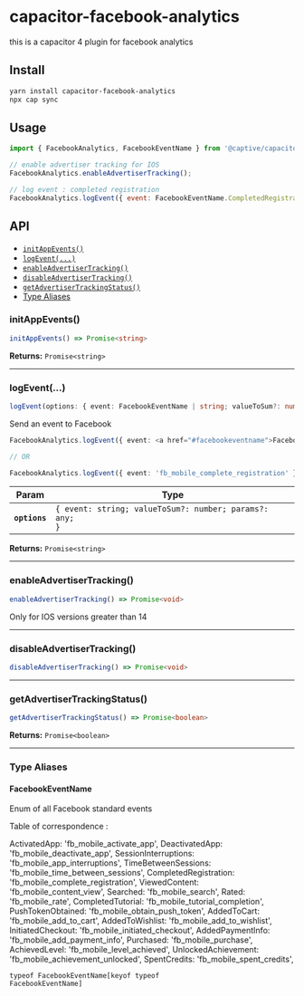 # capacitor-facebook-analytics

this is a capacitor 4 plugin for facebook analytics

## Install

```bash
yarn install capacitor-facebook-analytics
npx cap sync
```

## Usage

```javascript
import { FacebookAnalytics, FacebookEventName } from '@captive/capacitor-facebook-analytics';

// enable advertiser tracking for IOS
FacebookAnalytics.enableAdvertiserTracking();

// log event : completed registration
FacebookAnalytics.logEvent({ event: FacebookEventName.CompletedRegistration });

```

## API

<docgen-index>

* [`initAppEvents()`](#initappevents)
* [`logEvent(...)`](#logevent)
* [`enableAdvertiserTracking()`](#enableadvertisertracking)
* [`disableAdvertiserTracking()`](#disableadvertisertracking)
* [`getAdvertiserTrackingStatus()`](#getadvertisertrackingstatus)
* [Type Aliases](#type-aliases)

</docgen-index>

<!-- cSpell:disable -->
<docgen-api>
<!--Update the source file JSDoc comments and rerun docgen to update the docs below-->

### initAppEvents()

```typescript
initAppEvents() => Promise<string>
```

**Returns:** <code>Promise&lt;string&gt;</code>

--------------------

### logEvent(...)

```typescript
logEvent(options: { event: FacebookEventName | string; valueToSum?: number; params?: any; }) => Promise<string>
```

Send an event to Facebook

```ts
FacebookAnalytics.logEvent({ event: <a href="#facebookeventname">FacebookEventName</a>.CompletedRegistration })

// OR

FacebookAnalytics.logEvent({ event: 'fb_mobile_complete_registration' })
```

| Param         | Type                                                               |
| ------------- | ------------------------------------------------------------------ |
| **`options`** | <code>{ event: string; valueToSum?: number; params?: any; }</code> |

**Returns:** <code>Promise&lt;string&gt;</code>

--------------------

### enableAdvertiserTracking()

```typescript
enableAdvertiserTracking() => Promise<void>
```

Only for IOS versions greater than 14

--------------------

### disableAdvertiserTracking()

```typescript
disableAdvertiserTracking() => Promise<void>
```

--------------------

### getAdvertiserTrackingStatus()

```typescript
getAdvertiserTrackingStatus() => Promise<boolean>
```

**Returns:** <code>Promise&lt;boolean&gt;</code>

--------------------

### Type Aliases

#### FacebookEventName

Enum of all Facebook standard events

Table of correspondence :

ActivatedApp: 'fb_mobile_activate_app',
DeactivatedApp: 'fb_mobile_deactivate_app',
SessionInterruptions: 'fb_mobile_app_interruptions',
TimeBetweenSessions: 'fb_mobile_time_between_sessions',
CompletedRegistration: 'fb_mobile_complete_registration',
ViewedContent: 'fb_mobile_content_view',
Searched: 'fb_mobile_search',
Rated: 'fb_mobile_rate',
CompletedTutorial: 'fb_mobile_tutorial_completion',
PushTokenObtained: 'fb_mobile_obtain_push_token',
AddedToCart: 'fb_mobile_add_to_cart',
AddedToWishlist: 'fb_mobile_add_to_wishlist',
InitiatedCheckout: 'fb_mobile_initiated_checkout',
AddedPaymentInfo: 'fb_mobile_add_payment_info',
Purchased: 'fb_mobile_purchase',
AchievedLevel: 'fb_mobile_level_achieved',
UnlockedAchievement: 'fb_mobile_achievement_unlocked',
SpentCredits: 'fb_mobile_spent_credits',

<code>typeof FacebookEventName[keyof typeof FacebookEventName]</code>

</docgen-api>
<!-- cSpell:enable -->

